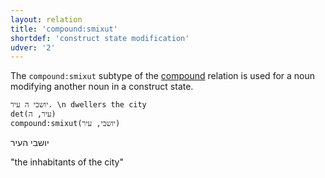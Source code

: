 ```yaml
---
layout: relation
title: 'compound:smixut'
shortdef: 'construct state modification'
udver: '2'
---
```


The `compound:smixut` subtype of the [compound]() relation is used for a noun modifying another
noun in a construct state.

~~~ sdparse
יושבי ה עיר. \n dwellers the city
det(עיר, ה)
compound:smixut(יושבי, עיר)
~~~

יושבי העיר

"the inhabitants of the city"
<!-- Interlanguage links updated Út 9. května 2023, 20:04:06 CEST -->
